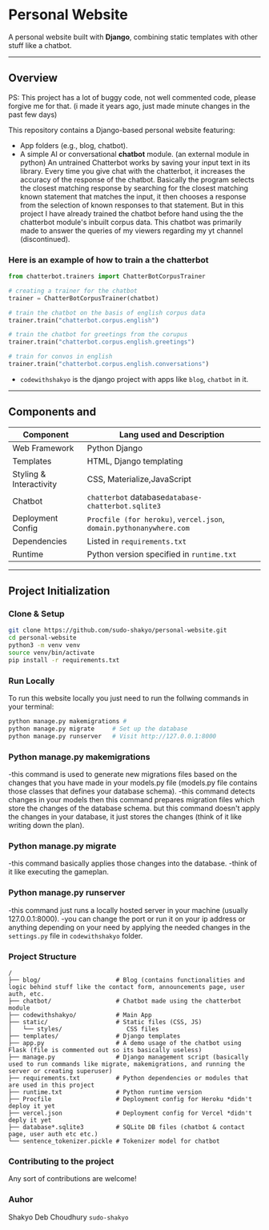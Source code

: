 # Personal Website

A personal website built with **Django**, combining static templates with other stuff like a chatbot.


---

##  Overview
PS: This project has a lot of buggy code, not well commented code, please forgive me for that. (i made it years ago, just made minute changes in the past few days)

This repository contains a Django-based personal website featuring:

- App folders (e.g., blog, chatbot).
- A simple AI or conversational **chatbot** module. (an external module in python)
  An untrained Chatterbot works by saving your input text in its library. Every time you give chat with the chatterbot, it increases the accuracy of the response of the chatbot. Basically the program selects the closest matching response by searching for the closest matching known statement that matches the input, it then chooses a response from the selection of known responses to that statement.
  But in this project I have already trained the chatbot before hand using the the chatterbot module's inbuilt corpus data.
  This chatbot was primarily made to answer the queries of my viewers regarding my yt channel (discontinued).
### Here is an example of how to train a the chatterbot
```python
from chatterbot.trainers import ChatterBotCorpusTrainer

# creating a trainer for the chatbot
trainer = ChatterBotCorpusTrainer(chatbot)

# train the chatbot on the basis of english corpus data
trainer.train("chatterbot.corpus.english")

# train the chatbot for greetings from the corupus
trainer.train("chatterbot.corpus.english.greetings")

# train for convos in english
trainer.train("chatterbot.corpus.english.conversations")
```

- `codewithshakyo` is the django project with apps like `blog`, `chatbot` in it.

---

##  Components and 

| Component               | Lang used and Description|
|------------------------|--------------------------|
| Web Framework          | Python Django            |
| Templates               | HTML, Django templating |
| Styling & Interactivity | CSS, Materialize,JavaScript|
| Chatbot                 | `chatterbot` database`database-chatterbot.sqlite3`|
| Deployment Config      | `Procfile (for heroku)`, `vercel.json`, `domain.pythonanywhere.com`|
| Dependencies           | Listed in `requirements.txt` |
| Runtime                | Python version specified in `runtime.txt` |

---

##  Project Initialization

### Clone & Setup

```bash
git clone https://github.com/sudo-shakyo/personal-website.git
cd personal-website
python3 -m venv venv
source venv/bin/activate
pip install -r requirements.txt
```

### Run Locally
To run this website locally you just need to run the follwing commands in your terminal:
```bash
python manage.py makemigrations #
python manage.py migrate     # Set up the database
python manage.py runserver   # Visit http://127.0.0.1:8000
```
### Python manage.py makemigrations
-this command is used to generate new migrations files based on the changes that you have made in your models.py file (models.py file contains those classes that defines your database schema).
-this command detects changes in your models then this command prepares migration files which store the changes of the database schema. 
 but this command doesn't apply the changes in your database, it just stores the changes (think of it like writing down the plan).

### Python manage.py migrate
-this command basically applies those changes into the database.
-think of it like executing the gameplan.

### Python manage.py runserver
-this command just runs a locally hosted server in your machine (usually 127.0.0.1:8000).
-you can change the port or run it on your ip address or anything depending on your need by applying the needed changes in the `settings.py` file in `codewithshakyo` folder.




### Project Structure
```
/
├── blog/                     # Blog (contains functionalities and logic behind stuff like the contact form, announcements page, user auth, etc.
├── chatbot/                  # Chatbot made using the chatterbot module
├── codewithshakyo/           # Main App
├── static/                   # Static files (CSS, JS)
│   └── styles/                  CSS files
├── templates/                # Django templates
├── app.py                    # A demo usage of the chatbot using Flask (file is commented out so its basically useless)
├── manage.py                 # Django management script (basically used to run commands like migrate, makemigrations, and running the server or creating superuser)
├── requirements.txt          # Python dependencies or modules that are used in this project
├── runtime.txt               # Python runtime version
├── Procfile                  # Deployment config for Heroku *didn't deploy it yet
├── vercel.json               # Deployment config for Vercel *didn't deply it yet
├── database*.sqlite3         # SQLite DB files (chatbot & contact page, user auth etc etc.)
└── sentence_tokenizer.pickle # Tokenizer model for chatbot
```
### Contributing to the project
Any sort of contributions are welcome!


### Auhor
Shakyo Deb Choudhury `sudo-shakyo`
